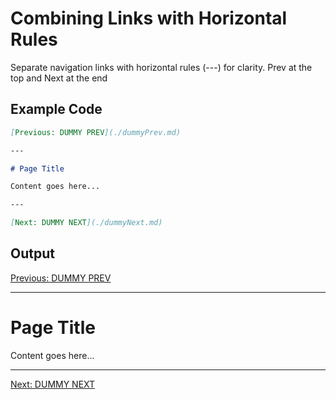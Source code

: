 # Combining Links with Horizontal Rules
Separate navigation links with horizontal rules (---) for clarity. Prev at the top and Next at the end

## Example Code
```markdown
[Previous: DUMMY PREV](./dummyPrev.md)

---

# Page Title

Content goes here...

---

[Next: DUMMY NEXT](./dummyNext.md)
```

## Output

[Previous: DUMMY PREV](./dummyPrev.md)

---

# Page Title

Content goes here...

---

[Next: DUMMY NEXT](./dummyNext.md)
